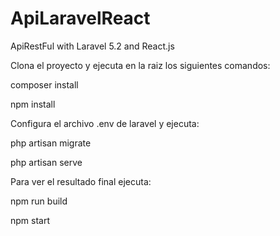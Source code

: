 # ApiLaravelReact
<p>ApiRestFul with Laravel 5.2 and React.js </p>
<p>Clona el proyecto y ejecuta en la raiz los siguientes comandos:</p>
<p>composer install</p>
<p>npm install</p>
<p>Configura el archivo .env de laravel y ejecuta:</p>
<p>php artisan migrate</p>
<p>php artisan serve</p>
<p>Para ver el resultado final ejecuta:</p>
<p>npm run build</p>
<p>npm start</p>
